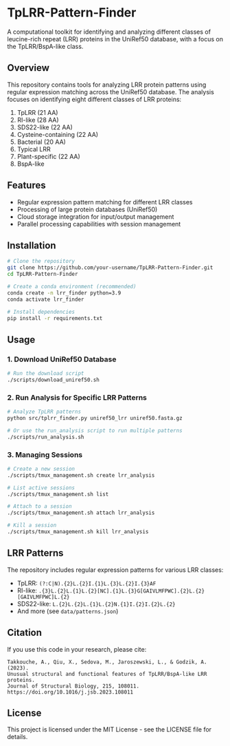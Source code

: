 # TpLRR-Pattern-Finder

A computational toolkit for identifying and analyzing different classes of leucine-rich repeat (LRR) proteins in the UniRef50 database, with a focus on the TpLRR/BspA-like class.

## Overview

This repository contains tools for analyzing LRR protein patterns using regular expression matching across the UniRef50 database. The analysis focuses on identifying eight different classes of LRR proteins:

1. TpLRR (21 AA)
2. RI-like (28 AA)
3. SDS22-like (22 AA)
4. Cysteine-containing (22 AA)
5. Bacterial (20 AA)
6. Typical LRR
7. Plant-specific (22 AA)
8. BspA-like

## Features

- Regular expression pattern matching for different LRR classes
- Processing of large protein databases (UniRef50)
- Cloud storage integration for input/output management
- Parallel processing capabilities with session management

## Installation

```bash
# Clone the repository
git clone https://github.com/your-username/TpLRR-Pattern-Finder.git
cd TpLRR-Pattern-Finder

# Create a conda environment (recommended)
conda create -n lrr_finder python=3.9
conda activate lrr_finder

# Install dependencies
pip install -r requirements.txt
```

## Usage

### 1. Download UniRef50 Database

```bash
# Run the download script
./scripts/download_uniref50.sh
```

### 2. Run Analysis for Specific LRR Patterns

```bash
# Analyze TpLRR patterns
python src/tplrr_finder.py uniref50_lrr uniref50.fasta.gz

# Or use the run_analysis script to run multiple patterns
./scripts/run_analysis.sh
```

### 3. Managing Sessions

```bash
# Create a new session
./scripts/tmux_management.sh create lrr_analysis

# List active sessions
./scripts/tmux_management.sh list

# Attach to a session
./scripts/tmux_management.sh attach lrr_analysis

# Kill a session
./scripts/tmux_management.sh kill lrr_analysis
```

## LRR Patterns

The repository includes regular expression patterns for various LRR classes:

- TpLRR: `(?:C|N).{2}L.{2}I.{1}L.{3}L.{2}I.{3}AF`
- RI-like: `.{3}L.{2}L.{1}L.{2}[NC].{1}L.{3}G[GAIVLMFPWC].{2}L.{2}[GAIVLMFPWC]L.{2}`
- SDS22-like: `L.{2}L.{2}L.{1}L.{2}N.{1}I.{2}I.{2}L.{2}`
- And more (see `data/patterns.json`)

## Citation

If you use this code in your research, please cite:

```
Takkouche, A., Qiu, X., Sedova, M., Jaroszewski, L., & Godzik, A. (2023). 
Unusual structural and functional features of TpLRR/BspA-like LRR proteins. 
Journal of Structural Biology, 215, 108011.
https://doi.org/10.1016/j.jsb.2023.108011
```

## License

This project is licensed under the MIT License - see the LICENSE file for details.
